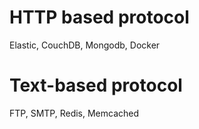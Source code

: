 # HTTP based protocol
Elastic, CouchDB, Mongodb, Docker
# Text-based protocol
FTP, SMTP, Redis, Memcached
